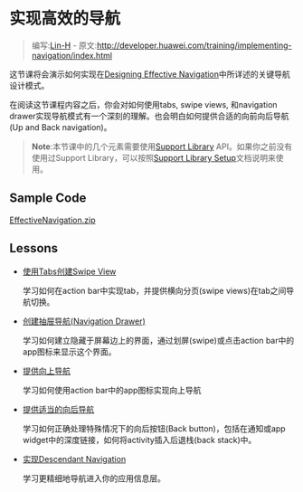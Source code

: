 # 实现高效的导航

> 编写:[Lin-H](https://github.com/Lin-H) - 原文:<http://developer.huawei.com/training/implementing-navigation/index.html>

这节课将会演示如何实现在[Designing Effective Navigation](http://developer.huawei.com/training/design-navigation/index.html)中所详述的关键导航设计模式。

在阅读这节课程内容之后，你会对如何使用tabs, swipe views, 和navigation drawer实现导航模式有一个深刻的理解。也会明白如何提供合适的向前向后导航(Up and Back navigation)。

> **Note**:本节课中的几个元素需要使用[Support Library](http://developer.huawei.com/tools/support-library/index.html) API。如果你之前没有使用过Support Library，可以按照[Support Library Setup](http://developer.huawei.com/tools/support-library/setup.html)文档说明来使用。

## Sample Code

[EffectiveNavigation.zip](http://developer.huawei.com/shareables/training/EffectiveNavigation.zip)

## Lessons

* [使用Tabs创建Swipe View](lateral.md)

  学习如何在action bar中实现tab，并提供横向分页(swipe views)在tab之间导航切换。


* [创建抽屉导航(Navigation Drawer)](nav-drawer.md)

  学习如何建立隐藏于屏幕边上的界面，通过划屏(swipe)或点击action bar中的app图标来显示这个界面。


* [提供向上导航](ancestral.md)

  学习如何使用action bar中的app图标实现向上导航


* [提供适当的向后导航](temporal.md)

  学习如何正确处理特殊情况下的向后按钮(Back button)，包括在通知或app widget中的深度链接，如何将activity插入后退栈(back stack)中。


* [实现Descendant Navigation](descendant.md)

  学习更精细地导航进入你的应用信息层。

